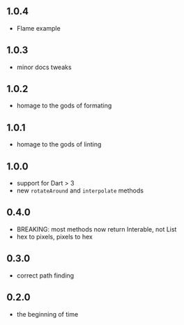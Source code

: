 ## 1.0.4

* Flame example

## 1.0.3

* minor docs tweaks

## 1.0.2

* homage to the gods of formating

## 1.0.1

* homage to the gods of linting

## 1.0.0

* support for Dart > 3
* new `rotateAround` and `interpolate` methods

## 0.4.0

* BREAKING: most methods now return Interable, not List
* hex to pixels, pixels to hex

## 0.3.0

* correct path finding

## 0.2.0

* the beginning of time
